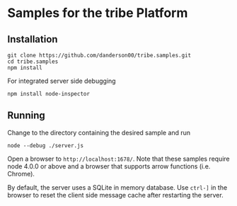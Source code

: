 # Samples for the tribe Platform

## Installation

    git clone https://github.com/danderson00/tribe.samples.git
    cd tribe.samples
    npm install

For integrated server side debugging

    npm install node-inspector

## Running

Change to the directory containing the desired sample and run

    node --debug ./server.js

Open a browser to `http://localhost:1678/`. Note that these samples require
node 4.0.0 or above and a browser that supports arrow functions (i.e. Chrome).

By default, the server uses a SQLite in memory database. Use `ctrl-]` in the
browser to reset the client side message cache after restarting the server.

